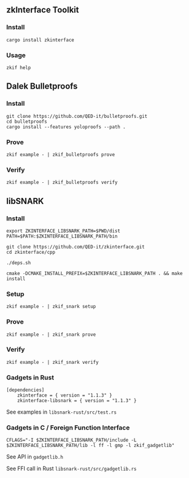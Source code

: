 

## zkInterface Toolkit
### Install
    cargo install zkinterface

### Usage
    zkif help

## Dalek Bulletproofs
### Install
    git clone https://github.com/QED-it/bulletproofs.git
    cd bulletproofs
    cargo install --features yoloproofs --path .

### Prove
    zkif example - | zkif_bulletproofs prove

### Verify
    zkif example - | zkif_bulletproofs verify

## libSNARK
### Install
    export ZKINTERFACE_LIBSNARK_PATH=$PWD/dist
    PATH=$PATH:$ZKINTERFACE_LIBSNARK_PATH/bin

    git clone https://github.com/QED-it/zkinterface.git
    cd zkinterface/cpp

    ./deps.sh

    cmake -DCMAKE_INSTALL_PREFIX=$ZKINTERFACE_LIBSNARK_PATH . && make install

### Setup
    zkif example - | zkif_snark setup

### Prove
    zkif example - | zkif_snark prove

### Verify
    zkif example - | zkif_snark verify

### Gadgets in Rust
    [dependencies]
        zkinterface = { version = "1.1.3" }
        zkinterface-libsnark = { version = "1.1.3" }

See examples in `libsnark-rust/src/test.rs`

### Gadgets in C / Foreign Function Interface
    CFLAGS="-I $ZKINTERFACE_LIBSNARK_PATH/include -L $ZKINTERFACE_LIBSNARK_PATH/lib -l ff -l gmp -l zkif_gadgetlib"

See API in `gadgetlib.h`

See FFI call in Rust `libsnark-rust/src/gadgetlib.rs`
